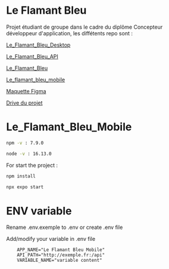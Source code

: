 # Le Flamant Bleu

Projet étudiant de groupe dans le cadre du diplôme Concepteur développeur d'application, les diffétents repo sont : 

[Le_Flamant_Bleu_Desktop](https://github.com/AezardSR/Le_Flamant_Bleu_Desktop)

[Le_Flamant_Bleu_API](https://github.com/AezardSR/Le_Flamant_Bleu_API)

[Le_Flamant_Bleu](https://github.com/AezardSR/Le_Flamant_Bleu)

[Le_flamant_bleu_mobile](https://github.com/AezardSR/Le_flamant_bleu_mobile)

[Maquette Figma](https://www.figma.com/file/kva3zi6Y3C5MYt3lMt98pi/Maquette-graphique)

[Drive du projet](https://drive.google.com/drive/folders/1hYF2iZViqM8UmmsodYR9z_5P_a-iQIlf)

# Le_Flamant_Bleu_Mobile

```bash
npm -v : 7.9.0
```
```bash
node -v : 16.13.0
```

For start the project :

```bash
npm install
```
```bash
npx expo start
```

# ENV variable
Rename .env.exemple to .env or create .env file

Add/modify your variable in .env file

```env
    APP_NAME="Le Flamant Bleu Mobile"
    API_PATH="http://exemple.fr:/api"
    VARIABLE_NAME="variable content"
```
